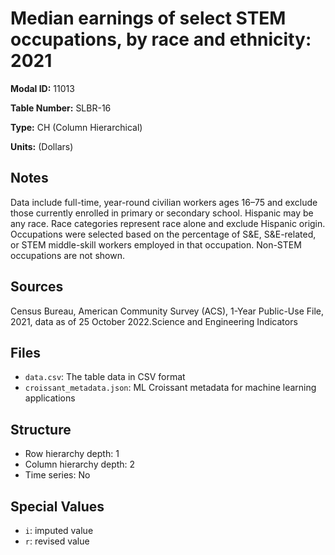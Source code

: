 # Median earnings of select STEM occupations, by race and ethnicity: 2021

**Modal ID:** 11013

**Table Number:** SLBR-16

**Type:** CH (Column Hierarchical)

**Units:** (Dollars)

## Notes

Data include full-time, year-round civilian workers ages 16–75 and exclude those currently enrolled in primary or secondary school. Hispanic may be any race. Race categories represent race alone and exclude Hispanic origin. Occupations were selected based on the percentage of S&E, S&E-related, or STEM middle-skill workers employed in that occupation. Non-STEM occupations are not shown.

## Sources

Census Bureau, American Community Survey (ACS), 1-Year Public-Use File, 2021, data as of 25 October 2022.Science and Engineering Indicators

## Files

- `data.csv`: The table data in CSV format
- `croissant_metadata.json`: ML Croissant metadata for machine learning applications

## Structure

- Row hierarchy depth: 1
- Column hierarchy depth: 2
- Time series: No

## Special Values

- `i`: imputed value
- `r`: revised value
